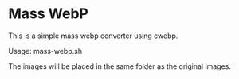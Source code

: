 # Mass WebP

This is a simple mass webp converter using cwebp.

Usage: mass-webp.sh <Folder with the images to convert>

The images will be placed in the same folder as the original images.